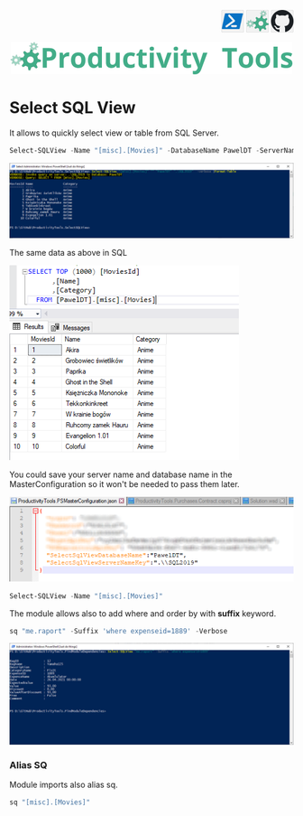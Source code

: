 <!--Category:Powershell,SQL--> 
 <p align="right">
    <a href="https://www.powershellgallery.com/packages/ProductivityTools.SelectSQLView/"><img src="Images/Header/Powershell_border_40px.png" /></a>
    <a href="http://productivitytools.tech/select-sql-view/"><img src="Images/Header/ProductivityTools_green_40px_2.png" /><a> 
    <a href="https://github.com/pwujczyk/ProductivityTools.SelectSQLView"><img src="Images/Header/Github_border_40px.png" /></a>
</p>
<p align="center">
    <a href="http://productivitytools.tech/">
        <img src="Images/Header/LogoTitle_green_500px.png" />
    </a>
</p>



# Select SQL View
It allows to quickly select view or table from SQL Server. 
<!--more-->
```PowerShell
Select-SQLView -Name "[misc].[Movies]" -DatabaseName PawelDT -ServerName .\sql2019
```
<!--og-image-->
![MasterConfiguration](Images/Powershell.png)

The same data as above in SQL

![MasterConfiguration](Images/SQL.png)

You could save your server name and database name in the MasterConfiguration so it won't be needed to pass them later.

![MasterConfiguration](Images/Configuration.png)

```PowerShell
Select-SQLView -Name "[misc].[Movies]"
```

The module allows also to add where and order by with **suffix** keyword.

```PowerShell
sq "me.raport" -Suffix 'where expenseid=1889' -Verbose
```

![MasterConfiguration](Images/Where.png)

### Alias SQ
Module imports also alias sq.

```PowerShell
sq "[misc].[Movies]"
```